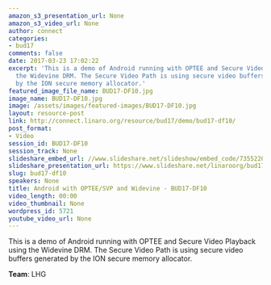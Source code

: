 ```yaml
---
amazon_s3_presentation_url: None
amazon_s3_video_url: None
author: connect
categories:
- bud17
comments: false
date: 2017-03-23 17:02:22
excerpt: 'This is a demo of Android running with OPTEE and Secure Video Playback using
  the Widevine DRM. The Secure Video Path is using secure video buffers generated
  by the ION secure memory allocator.'
featured_image_file_name: BUD17-DF10.jpg
image_name: BUD17-DF10.jpg
image: /assets/images/featured-images/BUD17-DF10.jpg
layout: resource-post
link: http://connect.linaro.org/resource/bud17/demo/bud17-df10/
post_format:
- Video
session_id: BUD17-DF10
session_track: None
slideshare_embed_url: //www.slideshare.net/slideshow/embed_code/73552205
slideshare_presentation_url: https://www.slideshare.net/linaroorg/bud17df10-android-with-opteesvp-and-widevine
slug: bud17-df10
speakers: None
title: Android with OPTEE/SVP and Widevine - BUD17-DF10
video_length: 00:00
video_thumbnail: None
wordpress_id: 5721
youtube_video_url: None
---
```


This is a demo of Android running with OPTEE and Secure Video Playback using the Widevine DRM. The Secure Video Path is using secure video buffers generated by the ION secure memory allocator.

**Team**: LHG
